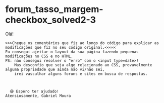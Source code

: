 # forum_tasso_margem-checkbox_solved2-3
Olá!
    
    
    
    
    
    >>>Cheque os comentários que fiz ao longo do código para explicar as modificações que fiz no seu código original.<<<<<
    Eu consegui ajeitar o layout da sua página fazendo pequenas modificações no CSS e no HTML.
    PS: não consegui resolver o "erro" com o <input type=date>!
        Mas desconfio que seja algo relacionado ao CSS, provavelmente alguma propriedade que ainda não vi/não sei,
        irei vasculhar alguns foruns e sites em busca de respostas.
      
      
      
      😆 Espero ter ajudado!
    Atensiosamente, Gabriel Moura
        
